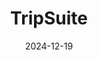 ---  
layout: startup_page  
title: "TripSuite"  
id: "tripsuite.com"  
permalink: "/tripsuitetripsuite.com12192024/"  
website: "https://www.tripsuite.com/"  
funding_round: "Seed"  
funding_amount: "$5M"  
investors: "F-Prime Capital, Bienville Capital Management, Thayer Ventures"  
about: "TripSuite provides an AI-powered, all-in-one platform for travel agencies, replacing legacy systems with a cloud-based solution that integrates CRM, commission tracking, accounting, and analytics. This improves efficiency and provides advanced data insights, helping agencies streamline workflows and meet rising demand from millennial and Gen Z travelers."  
markets: "Travel Technology, SaaS, Fintech, Business/Productivity Software, Financial Software"  
hq: "New York, New York, United States"  
founded_year: "2022"  
linkedin: "https://www.linkedin.com/company/tripsuite"  
twitter: ""  
instagram: ""  
facebook: ""  
crunchbase: "https://www.crunchbase.com/organization/tripsuite"  
pitchbook: "https://pitchbook.com/profiles/company/532917-28"  

date_display: "19-Dec-2024"  
date: "2024-12-19"

# SEO Optimization  
meta_title: "TripSuite - Seed Funding ($5M)"  
meta_description: "TripSuite, TripSuite provides an AI-powered, all-in-one platform for travel agencies, replacing legacy systems with a cloud-based solution that integrates CRM, c..."  
meta_keywords: "TripSuite, Travel Technology, SaaS, Fintech, Business/Productivity Software, Financial Software, Seed funding"  
canonical_url: "https://startup.projectstartups.com/tripsuitetripsuite.com12192024/"  
---